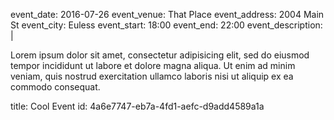 event_date: 2016-07-26
event_venue: That Place
event_address: 2004 Main St
event_city: Euless
event_start: 18:00
event_end: 22:00
event_description: |
  <p>Lorem ipsum dolor sit amet, consectetur adipisicing elit, sed do eiusmod tempor incididunt ut labore et dolore magna aliqua. Ut enim ad minim veniam, quis nostrud exercitation ullamco laboris nisi ut aliquip ex ea commodo consequat.
  </p>
title: Cool Event
id: 4a6e7747-eb7a-4fd1-aefc-d9add4589a1a
